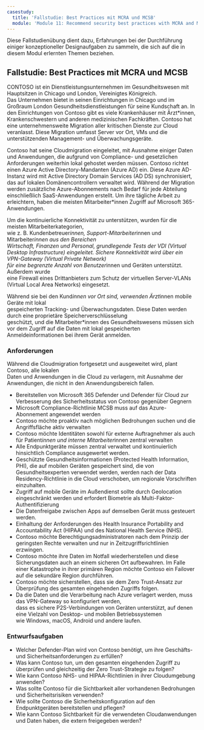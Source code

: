 ```yaml
---
casestudy:
  title: 'Fallstudie: Best Practices mit MCRA und MCSB'
  module: 'Module 11: Recommend security best practices with MCRA and MCSB'
---
```


Diese Fallstudienübung dient dazu, Erfahrungen bei der Durchführung einiger konzeptioneller Designaufgaben zu sammeln, die sich auf die in diesem Modul erlernten Themen beziehen.

## Fallstudie: Best Practices mit MCRA und MCSB
 
CONTOSO ist ein Dienstleistungsunternehmen im Gesundheitswesen mit Hauptsitzen in Chicago und London, Vereinigtes Königreich.  
Das Unternehmen bietet in seinen Einrichtungen in Chicago und im Großraum London Gesundheitsdienstleistungen für seine Kundschaft an.  In den Einrichtungen von Contoso gibt es viele Krankenhäuser mit Ärzt*innen, Krankenschwestern und anderen medizinischen Fachkräften. Contoso hat eine unternehmensweite Migration aller kritischen Dienste zur Cloud veranlasst. Diese Migration umfasst Server vor Ort, VMs und die unterstützenden Management- und Überwachungsgeräte.

Contoso hat seine Cloudmigration eingeleitet, mit Ausnahme einiger Daten und Anwendungen, die aufgrund von Compliance- und gesetzlichen Anforderungen weiterhin lokal gehostet werden müssen. Contoso richtet einen Azure Active Directory-Mandanten (Azure AD) ein. Diese Azure AD-Instanz wird mit Active Directory Domain Services (AD DS) synchronisiert, das auf lokalen Domänencontrollern verwaltet wird. Während der Migration werden zusätzliche Azure-Abonnements nach Bedarf für jede Abteilung einschließlich SaaS-Anwendungen erstellt. Um ihre tägliche Arbeit zu erleichtern, haben die meisten Mitarbeiter*innen Zugriff auf Microsoft 365-Anwendungen.  
 
Um die kontinuierliche Konnektivität zu unterstützen, wurden für die meisten Mitarbeiterkategorien,  
wie z. B. Kundenbetreuer*innen, Support-Mitarbeiter*innen und Mitarbeiter*innen aus den Bereichen  
Wirtschaft, Finanzen und Personal, grundlegende Tests der VDI (Virtual Desktop Infrastructure) eingeleitet. Sichere Konnektivität wird über ein VPN-Gateway (Virtual Private Network)  
für eine begrenzte Anzahl von Benutzer*innen und Geräten unterstützt. Außerdem wurde  
eine Firewall eines Drittanbieters zum Schutz der virtuellen Server-VLANs  
(Virtual Local Area Networks) eingesetzt.  
 
Während sie bei den Kund*innen vor Ort sind, verwenden Ärzt*innen mobile Geräte mit lokal  
gespeicherten Tracking- und Überwachungsdaten. Diese Daten werden durch eine proprietäre Speicherverschlüsselung  
geschützt, und die Mitarbeiter*innen des Gesundheitswesens müssen sich vor dem Zugriff auf die Daten mit lokal gespeicherten Anmeldeinformationen bei ihrem Gerät anmelden. 
 
### Anforderungen

Während die Cloudmigration fortgesetzt und ausgeweitet wird, plant Contoso, alle lokalen  
Daten und Anwendungen in die Cloud zu verlagern, mit Ausnahme der Anwendungen, die nicht in den Anwendungsbereich fallen. 

* Bereitstellen von Microsoft 365 Defender und Defender für Cloud zur Verbesserung des Sicherheitsstatus von Contoso gegenüber Gegnern 
* Microsoft Compliance-Richtlinie MCSB muss auf das Azure-Abonnement angewendet werden 
* Contoso möchte proaktiv nach möglichen Bedrohungen suchen und die Angriffsfläche aktiv verwalten 
* Contoso möchte Identitäten sowohl für externe Auftragnehmer als auch für Patient*innen und interne Mitarbeiter*innen zentral verwalten 
* Alle Endpunktgeräte müssen zentral verwaltet und kontinuierlich hinsichtlich Compliance ausgewertet werden. 
* Geschützte Gesundheitsinformationen (Protected Health Information, PHI), die auf mobilen Geräten gespeichert sind, die von Gesundheitsexperten verwendet werden, werden nach der Data Residency-Richtlinie in die Cloud verschoben, um regionale Vorschriften einzuhalten. 
* Zugriff auf mobile Geräte im Außendienst sollte durch Geolocation eingeschränkt werden und erfordert Biometrie als Multi-Faktor-Authentifizierung  
* Die Datenfreigabe zwischen Apps auf demselben Gerät muss gesteuert werden.  
* Einhaltung der Anforderungen des Health Insurance Portability and Accountability Act (HIPAA) und des National Health Service (NHS). 
* Contoso möchte Berechtigungsadministratoren nach dem Prinzip der geringsten Rechte verwalten und nur in Zeitzugriffsrichtlinien erzwingen. 
* Contoso möchte ihre Daten im Notfall wiederherstellen und diese Sicherungsdaten auch an einem sicheren Ort aufbewahren. Im Falle einer Katastrophe in ihrer primären Region möchte Contoso ein Failover auf die sekundäre Region durchführen. 
* Contoso möchte sicherstellen, dass sie dem Zero Trust-Ansatz zur Überprüfung des gesamten eingehenden Zugriffs folgen.
* Da die Daten und die Verarbeitung nach Azure verlagert werden, muss das VPN-Gateway so konfiguriert werden,  
dass es sichere P2S-Verbindungen von Geräten unterstützt, auf denen eine Vielzahl von Desktop- und mobilen Betriebssystemen  
wie Windows, macOS, Android und andere laufen.  

### Entwurfsaufgaben

* Welcher Defender-Plan wird von Contoso benötigt, um ihre Geschäfts- und Sicherheitsanforderungen zu erfüllen? 
* Was kann Contoso tun, um den gesamten eingehenden Zugriff zu überprüfen und gleichzeitig der Zero Trust-Strategie zu folgen? 
* Wie kann Contoso NHS- und HIPAA-Richtlinien in ihrer Cloudumgebung anwenden? 
* Was sollte Contoso für die Sichtbarkeit aller vorhandenen Bedrohungen und Sicherheitsrisiken verwenden? 
* Wie sollte Contoso die Sicherheitskonfiguration auf den Endpunktgeräten bereitstellen und pflegen? 
* Wie kann Contoso Sichtbarkeit für die verwendeten Cloudanwendungen und Daten haben, die extern freigegeben werden? 
